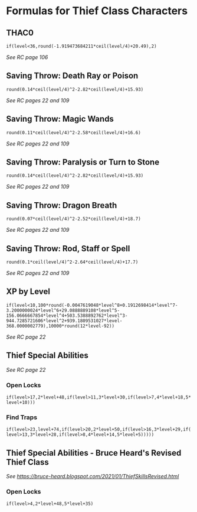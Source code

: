 # Formulas for Thief Class Characters

## THAC0
`if(level<36,round(-1.919473684211*ceil(level/4)+20.49),2)`

*See RC page 106*

## Saving Throw: Death Ray or Poison
`round(0.14*ceil(level/4)^2-2.82*ceil(level/4)+15.93)`

*See RC pages 22 and 109*

## Saving Throw: Magic Wands
`round(0.11*ceil(level/4)^2-2.58*ceil(level/4)+16.6)`

*See RC pages 22 and 109*

## Saving Throw: Paralysis or Turn to Stone
`round(0.14*ceil(level/4)^2-2.82*ceil(level/4)+15.93)`

*See RC pages 22 and 109*

## Saving Throw: Dragon Breath
`round(0.07*ceil(level/4)^2-2.52*ceil(level/4)+18.7)`

*See RC pages 22 and 109*

## Saving Throw: Rod, Staff or Spell
`round(0.1*ceil(level/4)^2-2.64*ceil(level/4)+17.7)`

*See RC pages 22 and 109*

## XP by Level

`if(level<10,100*round(-0.0047619048*level^8+0.1912698414*level^7-3.2000000024*level^6+29.0888889108*level^5-156.0666667854*level^4+503.5388892762*level^3-944.7285721606*level^2+939.1809531027*level-368.0000002779),10000*round(12*level-92))`

*See RC page 22*

## Thief Special Abilities

*See RC page 22*

### Open Locks
`if(level>17,2*level+48,if(level>11,3*level+30,if(level>7,4*level+18,5*level+10)))`

### Find Traps
`if(level>23,level+74,if(level>20,2*level+50,if(level>16,3*level+29,if(level>13,3*level+28,if(level>8,4*level+14,5*level+5)))))`

## Thief Special Abilities - Bruce Heard's Revised Thief Class

*See https://bruce-heard.blogspot.com/2021/01/ThiefSkillsRevised.html*

### Open Locks
`if(level>4,2*level+48,5*level+35)`

